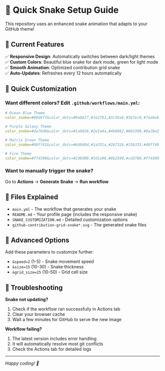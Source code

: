 # 🎯 Quick Snake Setup Guide

This repository uses an enhanced snake animation that adapts to your GitHub theme!

## 🌟 Current Features

✅ **Responsive Design**: Automatically switches between dark/light themes  
✅ **Custom Colors**: Beautiful blue snake for dark mode, green for light mode  
✅ **Smooth Animation**: Optimized contribution grid snake  
✅ **Auto-Updates**: Refreshes every 12 hours automatically  

## 🚀 Quick Customization

### Want different colors? Edit `.github/workflows/main.yml`:

```yaml
# Ocean Blue Theme
color_snake=#00d4ff&color_dots=#0a0e27,#1e2761,#3c56a6,#5b7ec8,#7aa6eb

# Purple Galaxy Theme  
color_snake=#da70d6&color_dots=#1a0d26,#2e1a4a,#4b0082,#663399,#8a2be2

# Matrix Green Theme
color_snake=#00ff41&color_dots=#0d0d0d,#1a331a,#267326,#33b333,#40ff40

# Fire Theme
color_snake=#ff4500&color_dots=#2d0d00,#5d1a00,#8b2500,#cd3700,#ff4500
```

### Want to manually trigger the snake? 
Go to **Actions** → **Generate Snake** → **Run workflow**

## 📁 Files Explained

- `main.yml` - The workflow that generates your snake
- `README.md` - Your profile page (includes the responsive snake)
- `SNAKE_CUSTOMIZATION.md` - Detailed customization options
- `github-contribution-grid-snake*.svg` - The generated snake files

## 🎨 Advanced Options

Add these parameters to customize further:
- `&speed=2` (1-5) - Snake movement speed
- `&size=15` (10-30) - Snake thickness  
- `&grid_size=25` (10-50) - Grid cell size

## 🐛 Troubleshooting

**Snake not updating?**
1. Check if the workflow ran successfully in Actions tab
2. Clear your browser cache
3. Wait a few minutes for GitHub to serve the new image

**Workflow failing?**
1. The latest version includes error handling
2. It will automatically resolve most git conflicts
3. Check the Actions tab for detailed logs

---

*Happy coding! 🚀*
